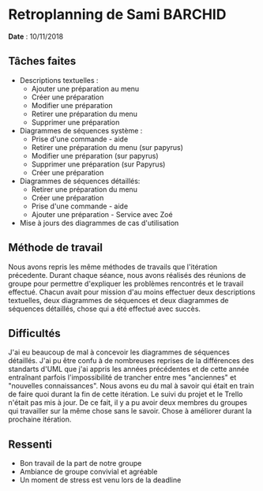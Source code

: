# Retroplanning de Sami BARCHID

**Date** : 10/11/2018

## Tâches faites

* Descriptions textuelles :  
    - Ajouter une préparation au menu
	- Créer une préparation
	- Modifier une préparation
	- Retirer une préparation du menu
	- Supprimer une préparation
* Diagrammes de séquences système :  
    - Prise d'une commande - aide
	- Retirer une préparation du menu (sur papyrus)
	- Modifier une préparation (sur papyrus)
	- Supprimer une préparation (sur Papyrus)
	- Créer une préparation
* Diagrammes de séquences détaillés:  
    - Retirer une préparation du menu
    - Créer une préparation
    - Prise d'une commande - aide
    - Ajouter une préparation - Service avec Zoé
* Mise à jours des diagrammes de cas d'utilisation

## Méthode de travail

Nous avons repris les même méthodes de travails que l'itération précedente. Durant chaque séance, nous avons réalisés des réunions de groupe pour permettre d'expliquer les problèmes rencontrés et le travail effectué. Chacun avait pour mission d'au moins effectuer deux descriptions textuelles, deux diagrammes de séquences et deux diagrammes de séquences détaillés, chose qui a été effectué avec succès.

## Difficultés

J'ai eu beaucoup de mal à concevoir les diagrammes de séquences détaillés. J'ai pu être confu à de nombreuses reprises de la différences des standarts d'UML que j'ai appris les années précédentes et de cette année entraînant parfois l'impossibilité de trancher entre mes "anciennes" et "nouvelles connaissances". Nous avons eu du mal à savoir qui était en train de faire quoi durant la fin de cette itération. Le suivi du projet et le Trello n'était pas mis à jour. De ce fait, il y a pu avoir deux membres du groupes qui travailler sur la même chose sans le savoir. Chose à améliorer durant la prochaine itération.

## Ressenti

- Bon travail de la part de notre groupe
- Ambiance de groupe convivial et agréable
- Un moment de stress est venu lors de la deadline
